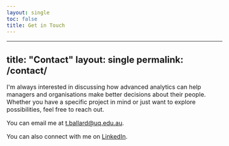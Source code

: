 ```yaml
---
layout: single
toc: false
title: Get in Touch
---
```


<style>
  body {
    font-size: 1em; /* Adjust font size just for this page */
  }
</style>

---
title: "Contact"
layout: single
permalink: /contact/
---

I'm always interested in discussing how advanced analytics can help managers and organisations make better decisions about their people. Whether you have a specific project in mind or just want to explore possibilities, feel free to reach out.

You can email me at [t.ballard@uq.edu.au](mailto:t.ballard@uq.edu.au).

You can also connect with me on [LinkedIn](https://www.linkedin.com/in/tim-ballard-ba8ba625/).